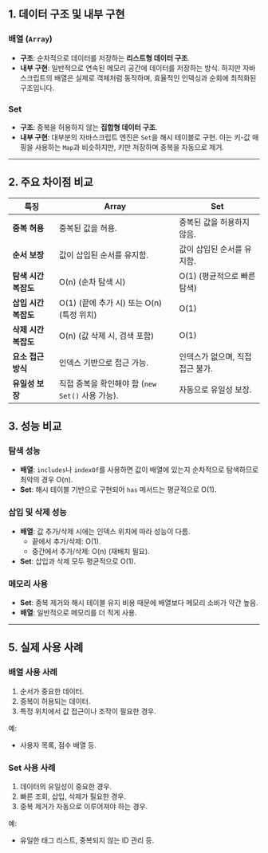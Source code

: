 ## 1. **데이터 구조 및 내부 구현**

### 배열 (`Array`)

- **구조**: 순차적으로 데이터를 저장하는 **리스트형 데이터 구조**.
- **내부 구현**: 일반적으로 연속된 메모리 공간에 데이터를 저장하는 방식. 하지만 자바스크립트의 배열은 실제로 객체처럼 동작하며, 효율적인 인덱싱과 순회에 최적화된 구조입니다.

### Set

- **구조**: 중복을 허용하지 않는 **집합형 데이터 구조**.
- **내부 구현**: 대부분의 자바스크립트 엔진은 `Set`을 해시 테이블로 구현. 이는 키-값 매핑을 사용하는 `Map`과 비슷하지만, 키만 저장하며 중복을 자동으로 제거.

---

## 2. **주요 차이점 비교**

|**특징**|**Array**|**Set**|
|---|---|---|
|**중복 허용**|중복된 값을 허용.|중복된 값을 허용하지 않음.|
|**순서 보장**|값이 삽입된 순서를 유지함.|값이 삽입된 순서를 유지함.|
|**탐색 시간 복잡도**|O(n) (순차 탐색 시)|O(1) (평균적으로 빠른 탐색)|
|**삽입 시간 복잡도**|O(1) (끝에 추가 시) 또는 O(n) (특정 위치)|O(1)|
|**삭제 시간 복잡도**|O(n) (값 삭제 시, 검색 포함)|O(1)|
|**요소 접근 방식**|인덱스 기반으로 접근 가능.|인덱스가 없으며, 직접 접근 불가.|
|**유일성 보장**|직접 중복을 확인해야 함 (`new Set()` 사용 가능).|자동으로 유일성 보장.|

## 3. **성능 비교**

### 탐색 성능

- **배열**: `includes`나 `indexOf`를 사용하면 값이 배열에 있는지 순차적으로 탐색하므로 최악의 경우 O(n).
- **Set**: 해시 테이블 기반으로 구현되어 `has` 메서드는 평균적으로 O(1).

### 삽입 및 삭제 성능

- **배열**: 값 추가/삭제 시에는 인덱스 위치에 따라 성능이 다름.
    - 끝에서 추가/삭제: O(1).
    - 중간에서 추가/삭제: O(n) (재배치 필요).
- **Set**: 삽입과 삭제 모두 평균적으로 O(1).

### 메모리 사용

- **Set**: 중복 제거와 해시 테이블 유지 비용 때문에 배열보다 메모리 소비가 약간 높음.
- **배열**: 일반적으로 메모리를 더 적게 사용.

---

## 5. **실제 사용 사례**

### 배열 사용 사례

1. 순서가 중요한 데이터.
2. 중복이 허용되는 데이터.
3. 특정 위치에서 값 접근이나 조작이 필요한 경우.

예:

- 사용자 목록, 점수 배열 등.

### Set 사용 사례

1. 데이터의 유일성이 중요한 경우.
2. 빠른 조회, 삽입, 삭제가 필요한 경우.
3. 중복 제거가 자동으로 이루어져야 하는 경우.

예:

- 유일한 태그 리스트, 중복되지 않는 ID 관리 등.

